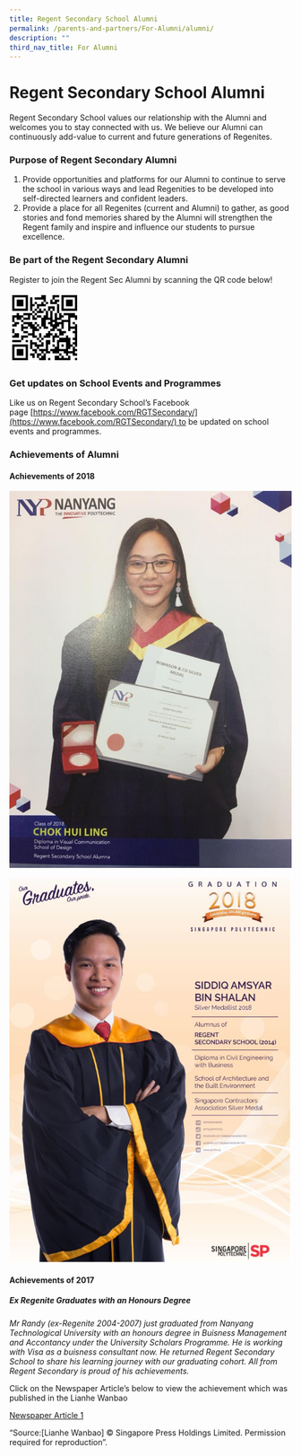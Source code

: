 ```yaml
---
title: Regent Secondary School Alumni
permalink: /parents-and-partners/For-Alumni/alumni/
description: ""
third_nav_title: For Alumni
---
```

Regent Secondary School Alumni
==============================

Regent Secondary School values our relationship with the Alumni and welcomes you to stay connected with us. We believe our Alumni can continuously add-value to current and future generations of Regenites.

### **Purpose of Regent Secondary Alumni**

1.  Provide opportunities and platforms for our Alumni to continue to serve the school in various ways and lead Regenities to be developed into self-directed learners and confident leaders.
2.  Provide a place for all Regenites (current and Alumni) to gather, as good stories and fond memories shared by the Alumni will strengthen the Regent family and inspire and influence our students to pursue excellence.

### **Be part of the Regent Secondary Alumni**

Register to join the Regent Sec Alumni by scanning the QR code below!

<img src="/images/Alumni_QR-300x300.png" 
     style="width:25%">
		 
### **Get updates on School Events and Programmes**

Like us on Regent Secondary School’s Facebook page [https://www.facebook.com/RGTSecondary/](https://www.facebook.com/RGTSecondary/) to be updated on school events and programmes.

### **Achievements of Alumni**
#### Achievements of 2018

![](/images/37370425_1945674552155539_8707109778100322304_n.jpg)

![](/images/Siddiq-Amsyar_Regent.jpg)

#### **Achievements of 2017**

##### **Ex Regenite Graduates with an Honours Degree**


_Mr Randy (ex-Regenite 2004-2007) just graduated from Nanyang Technological University with an honours degree in Buisness Management and Accontancy under the University Scholars Programme. He is working with Visa as a buisness consultant now. He returned Regent Secondary School to share his learning journey with our graduating cohort. All from Regent Secondary is proud of his achievements._

Click on the Newspaper Article’s below to view the achievement which was published in the Lianhe Wanbao

[Newspaper Article 1](/files/Randy.pdf)

“Source:\[Lianhe Wanbao\] © Singapore Press Holdings Limited. Permission required for reproduction”.